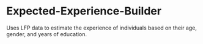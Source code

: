# Expected-Experience-Builder
Uses LFP data to estimate the experience of individuals based on their age, gender, and years of education.

